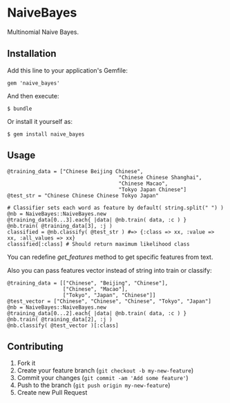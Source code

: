 # NaiveBayes

Multinomial Naive Bayes.

## Installation

Add this line to your application's Gemfile:

    gem 'naive_bayes'

And then execute:

    $ bundle

Or install it yourself as:

    $ gem install naive_bayes

## Usage

    @training_data = ["Chinese Beijing Chinese",
                                        "Chinese Chinese Shanghai",
                                        "Chinese Macao",
                                        "Tokyo Japan Chinese"]
    @test_str = "Chinese Chinese Chinese Tokyo Japan"

    # Classifier sets each word as feature by default( string.split(" ") )
    @nb = NaiveBayes::NaiveBayes.new
    @training_data[0...3].each{ |data| @nb.train( data, :c ) }
    @nb.train( @training_data[3], :j ) 
    classified = @nb.classify( @test_str ) #=> {:class => xx, :value => xx, :all_values => xx}
    classified[:class] # Should return maximum likelihood class

You can redefine *get_features* method to get specific features from text.

Also you can pass features vector instead of string into train or classify:

    @training_data = [["Chinese", "Beijing", "Chinese"],                                        
                      ["Chinese", "Macao"],
                      ["Tokyo", "Japan", "Chinese"]]  
    @test_vector = ["Chinese", "Chinese", "Chinese", "Tokyo", "Japan"]
    @nb = NaiveBayes::NaiveBayes.new
    @training_data[0...2].each{ |data| @nb.train( data, :c ) } 
    @nb.train( @training_data[2], :j ) 
    @nb.classify( @test_vector )[:class] 


## Contributing

1. Fork it
2. Create your feature branch (`git checkout -b my-new-feature`)
3. Commit your changes (`git commit -am 'Add some feature'`)
4. Push to the branch (`git push origin my-new-feature`)
5. Create new Pull Request
